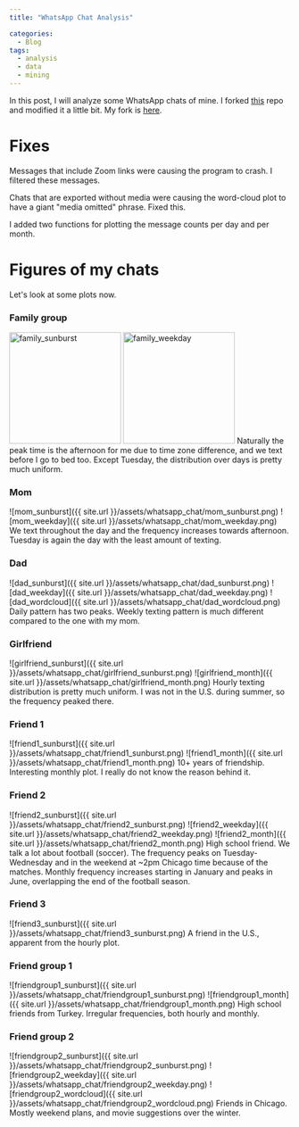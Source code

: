```yaml
---
title: "WhatsApp Chat Analysis"

categories:
  - Blog
tags:
  - analysis
  - data
  - mining
---
```


In this post, I will analyze some WhatsApp chats of mine. I forked <a href="https://github.com/joweich/chat-miner">this</a> repo and modified it a little bit. My fork is <a href="https://github.com/alperengormez/chat-miner">here</a>.

# Fixes
Messages that include Zoom links were causing the program to crash. I filtered these messages.

Chats that are exported without media were causing the word-cloud plot to have a giant "media omitted" phrase. Fixed this.

I added two functions for plotting the message counts per day and per month.

# Figures of my chats

Let's look at some plots now.

### Family group
<img src="family_sunburst.png" alt="family_sunburst" width="200"/> <img src="family_weekday.png" alt="family_weekday" width="200"/>
Naturally the peak time is the afternoon for me due to time zone difference, and we text before I go to bed too. Except Tuesday, the distribution over days is pretty much uniform.

### Mom
![mom_sunburst]({{ site.url }}/assets/whatsapp_chat/mom_sunburst.png) ![mom_weekday]({{ site.url }}/assets/whatsapp_chat/mom_weekday.png)
We text throughout the day and the frequency increases towards afternoon. Tuesday is again the day with the least amount of texting.

### Dad
![dad_sunburst]({{ site.url }}/assets/whatsapp_chat/dad_sunburst.png) ![dad_weekday]({{ site.url }}/assets/whatsapp_chat/dad_weekday.png) ![dad_wordcloud]({{ site.url }}/assets/whatsapp_chat/dad_wordcloud.png)
Daily pattern has two peaks. Weekly texting pattern is much different compared to the one with my mom.

### Girlfriend
![girlfriend_sunburst]({{ site.url }}/assets/whatsapp_chat/girlfriend_sunburst.png) ![girlfriend_month]({{ site.url }}/assets/whatsapp_chat/girlfriend_month.png)
Hourly texting distribution is pretty much uniform. I was not in the U.S. during summer, so the frequency peaked there.

### Friend 1
![friend1_sunburst]({{ site.url }}/assets/whatsapp_chat/friend1_sunburst.png) ![friend1_month]({{ site.url }}/assets/whatsapp_chat/friend1_month.png) 
10+ years of friendship. Interesting monthly plot. I really do not know the reason behind it.

### Friend 2
![friend2_sunburst]({{ site.url }}/assets/whatsapp_chat/friend2_sunburst.png) ![friend2_weekday]({{ site.url }}/assets/whatsapp_chat/friend2_weekday.png) ![friend2_month]({{ site.url }}/assets/whatsapp_chat/friend2_month.png)
High school friend. We talk a lot about football (soccer). The frequency peaks on Tuesday-Wednesday and in the weekend at ~2pm Chicago time because of the matches. Monthly frequency increases starting in January and peaks in June, overlapping the end of the football season.

### Friend 3
![friend3_sunburst]({{ site.url }}/assets/whatsapp_chat/friend3_sunburst.png)
A friend in the U.S., apparent from the hourly plot.

### Friend group 1
![friendgroup1_sunburst]({{ site.url }}/assets/whatsapp_chat/friendgroup1_sunburst.png) ![friendgroup1_month]({{ site.url }}/assets/whatsapp_chat/friendgroup1_month.png)
High school friends from Turkey. Irregular frequencies, both hourly and monthly.

### Friend group 2
![friendgroup2_sunburst]({{ site.url }}/assets/whatsapp_chat/friendgroup2_sunburst.png) ![friendgroup2_weekday]({{ site.url }}/assets/whatsapp_chat/friendgroup2_weekday.png) ![friendgroup2_wordcloud]({{ site.url }}/assets/whatsapp_chat/friendgroup2_wordcloud.png)
Friends in Chicago. Mostly weekend plans, and movie suggestions over the winter.